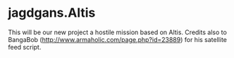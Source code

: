 # jagdgans.Altis

This will be our new project a hostile mission based on Altis. Credits also to BangaBob (http://www.armaholic.com/page.php?id=23889) for his satellite feed script.
